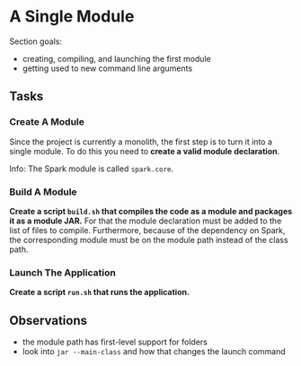 # A Single Module

Section goals:

* creating, compiling, and launching the first module
* getting used to new command line arguments


## Tasks

### Create A Module

Since the project is currently a monolith, the first step is to turn it into a single module.
To do this you need to **create a valid module declaration**.

Info: The Spark module is called `spark.core`.

### Build A Module

**Create a script `build.sh` that compiles the code as a module and packages it as a module JAR.**
For that the module declaration must be added to the list of files to compile.
Furthermore, because of the dependency on Spark, the corresponding module must be on the module path instead of the class path.

### Launch The Application

**Create a script `run.sh` that runs the application.**


## Observations

* the module path has first-level support for folders
* look into `jar --main-class` and how that changes the launch command
